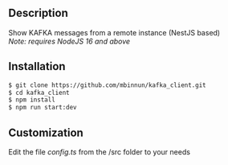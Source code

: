 ## Description

Show KAFKA messages from a remote instance (NestJS based)<br/>
*Note: requires NodeJS 16 and above*

## Installation

```bash
$ git clone https://github.com/mbinnun/kafka_client.git
$ cd kafka_client
$ npm install
$ npm run start:dev
```
## Customization

Edit the file *config.ts* from the /src folder to your needs
